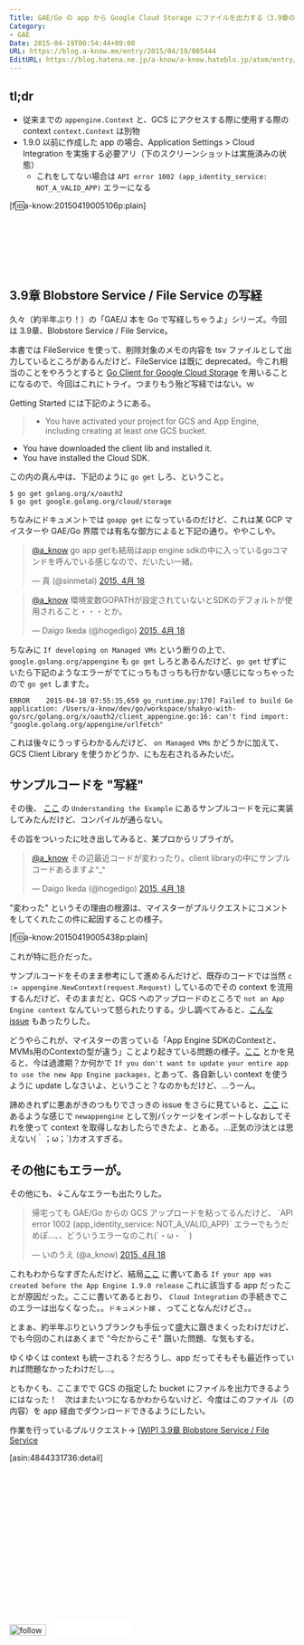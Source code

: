 ```yaml
---
Title: GAE/Go の app から Google Cloud Storage にファイルを出力する（3.9章の GAE/Go 写経メモ・その１）
Category:
- GAE
Date: 2015-04-19T00:54:44+09:00
URL: https://blog.a-know.me/entry/2015/04/19/005444
EditURL: https://blog.hatena.ne.jp/a-know/a-know.hateblo.jp/atom/entry/8454420450091935055
---
```


## tl;dr
* 従来までの `appengine.Context` と、GCS にアクセスする際に使用する際の context `context.Context` は別物
* 1.9.0 以前に作成した app の場合、Application Settings > Cloud Integration を実施する必要アリ（下のスクリーンショットは実施済みの状態）
  * これをしてない場合は `API error 1002 (app_identity_service: NOT_A_VALID_APP)` エラーになる


[f:id:a-know:20150419005106p:plain]



<!-- more -->

<script async src="//pagead2.googlesyndication.com/pagead/js/adsbygoogle.js"></script>
<!-- article-top -->
<ins class="adsbygoogle"
     style="display:inline-block;width:728px;height:90px"
     data-ad-client="ca-pub-3463034538369189"
     data-ad-slot="8367620130"></ins>
<script>
(adsbygoogle = window.adsbygoogle || []).push({});
</script>


## 3.9章 Blobstore Service / File Service の写経

久々（約半年ぶり！）の「GAE/J 本を Go で写経しちゃうよ」シリーズ。今回は 3.9章、Blobstore Service / File Service。


本書では FileService を使って、削除対象のメモの内容を tsv ファイルとして出力しているところがあるんだけど、FileService は既に deprecated。今これ相当のことをやろうとすると [Go Client for Google Cloud Storage](https://cloud.google.com/appengine/docs/go/googlecloudstorageclient/) を用いることになるので、今回はこれにトライ。つまりもう殆ど写経ではない。ｗ


Getting Started には下記のようにある。

> * You have activated your project for GCS and App Engine, including creating at least one GCS bucket.
* You have downloaded the client lib and installed it.
* You have installed the Cloud SDK.


この内の真ん中は、下記のように `go get` しろ、ということ。


```
$ go get golang.org/x/oauth2
$ go get google.golang.org/cloud/storage
```


ちなみにドキュメントでは `goapp get` になっているのだけど、これは某 GCP マイスターや GAE/Go 界隈では有名な御方によると下記の通り。ややこしや。


<blockquote class="twitter-tweet" lang="ja"><p><a href="https://twitter.com/a_know">@a_know</a> go app getも結局はapp engine sdkの中に入っているgoコマンドを呼んでいる感じなので、だいたい一緒。</p>&mdash; 真 (@sinmetal) <a href="https://twitter.com/sinmetal/status/589381938135175168">2015, 4月 18</a></blockquote>
<script async src="//platform.twitter.com/widgets.js" charset="utf-8"></script>

<blockquote class="twitter-tweet" lang="ja"><p><a href="https://twitter.com/a_know">@a_know</a> 環境変数GOPATHが設定されていないとSDKのデフォルトが使用されること・・・とか。</p>&mdash; Daigo Ikeda (@hogedigo) <a href="https://twitter.com/hogedigo/status/589405495573630976">2015, 4月 18</a></blockquote>
<script async src="//platform.twitter.com/widgets.js" charset="utf-8"></script>


ちなみに `If developing on Managed VMs` という断りの上で、 `google.golang.org/appengine` も `go get` しろとあるんだけど、`go get` せずにいたら下記のようなエラーがでてにっちもさっちも行かない感じになっちゃったので `go get` しますた。


```
ERROR    2015-04-18 07:55:35,659 go_runtime.py:170] Failed to build Go application: /Users/a-know/dev/go/workspace/shakyo-with-go/src/golang.org/x/oauth2/client_appengine.go:16: can't find import: "google.golang.org/appengine/urlfetch"
```


これは後々にうっすらわかるんだけど、 `on Managed VMs` かどうかに加えて、GCS Client Library を使うかどうか、にも左右されるみたいだ。


## サンプルコードを "写経"

その後、 [ここ](https://cloud.google.com/appengine/docs/go/googlecloudstorageclient/getstarted) の `Understanding the Example` にあるサンプルコードを元に実装してみたんだけど、コンパイルが通らない。


その旨をついったに吐き出してみると、某プロからリプライが。


<blockquote class="twitter-tweet" lang="ja"><p><a href="https://twitter.com/a_know">@a_know</a> その辺最近コードが変わったり。client libraryの中にサンプルコードあるますよ^_^</p>&mdash; Daigo Ikeda (@hogedigo) <a href="https://twitter.com/hogedigo/status/589350845801631744">2015, 4月 18</a></blockquote>
<script async src="//platform.twitter.com/widgets.js" charset="utf-8"></script>


"変わった" というその理由の根源は、マイスターがプルリクエストにコメントをしてくれたこの件に起因することの様子。


[f:id:a-know:20150419005438p:plain]



これが特に厄介だった。


サンプルコードをそのまま参考にして進めるんだけど、既存のコードでは当然 `c := appengine.NewContext(request.Request)` しているのでその context を流用するんだけど、そのままだと、GCS へのアップロードのところで `not an App Engine context` なんていって怒られたりする。少し調べてみると、[こんな issue](https://github.com/GoogleCloudPlatform/gcloud-golang/issues/118) もあったりした。


どうやらこれが、マイスターの言っている「App Engine SDKのContextと、MVMs用のContextの型が違う」ことより起きている問題の様子。[ここ](https://github.com/golang/oauth2/blob/master/README.md) とかを見ると、今は過渡期？か何かで `If you don't want to update your entire app to use the new App Engine packages,` とあって、各自新しい context を使うように update しなさいよ、ということ？なのかもだけど、...うーん。


諦めきれずに悪あがきのつもりでさっきの issue をさらに見ていると、[ここ](https://github.com/golang/oauth2/blob/master/README.md) にあるような感じで `newappengine`  として別パッケージをインポートしなおしてそれを使って context を取得しなおしたらできたよ、とある。...正気の沙汰とは思えない(｀；ω；´)カオスすぎる。


## その他にもエラーが。

その他にも、↓こんなエラーも出たりした。


<blockquote class="twitter-tweet" lang="ja"><p>帰宅っても GAE/Go からの GCS アップロードを粘ってるんだけど、 `API error 1002 (app_identity_service: NOT_A_VALID_APP)` エラーでもうだめぽ...、、どういうエラーなのこれ(´・ω・｀)</p>&mdash; いのうえ (@a_know) <a href="https://twitter.com/a_know/status/589428959827218435">2015, 4月 18</a></blockquote>
<script async src="//platform.twitter.com/widgets.js" charset="utf-8"></script>


これもわからなすぎたんだけど、結局[ここ](https://cloud.google.com/appengine/docs/go/googlecloudstorageclient/activate) に書いてある `If your app was created before the App Engine 1.9.0 release` これに該当する app だったことが原因だった。ここに書いてあるとおり、 `Cloud Integration` の手続きでこのエラーは出なくなった。。`ドキュメント嫁` 、ってことなんだけどさ。。


とまぁ、約半年ぶりというブランクも手伝って盛大に躓きまくったわけだけど、でも今回のこれはあくまで "今だからこそ" 躓いた問題、な気もする。


ゆくゆくは context も統一される？だろうし、app だってそもそも最近作っていれば問題なかったわけだし...。


ともかくも、ここまでで GCS の指定した bucket にファイルを出力できるようにはなった！　次はまたいつになるかわからないけど、今度はこのファイル（の内容）を app 経由でダウンロードできるようにしたい。


作業を行っているプルリクエスト→ [[WIP] 3.9章 Blobstore Service / File Service](https://github.com/a-know/gaeshakyo-with-go/pull/8)


[asin:4844331736:detail]


<script async src="//pagead2.googlesyndication.com/pagead/js/adsbygoogle.js"></script>
<!-- article-bottom2 -->
<ins class="adsbygoogle"
     style="display:inline-block;width:300px;height:250px"
     data-ad-client="ca-pub-3463034538369189"
     data-ad-slot="5274552934"></ins>
<script>
(adsbygoogle = window.adsbygoogle || []).push({});
</script>


<div>
<a href='http://cloud.feedly.com/#subscription%2Ffeed%2Fhttp%3A%2F%2Fblog.a-know.me%2Ffeed'  target='blank'><img id='feedlyFollow' src='//s3.feedly.com/img/follows/feedly-follow-rectangle-volume-small_2x.png' alt='follow us in feedly' width='65' height='20'></a>

<iframe src="//blog.hatena.ne.jp/a-know/a-know.hateblo.jp/subscribe/iframe" allowtransparency="true" frameborder="0" scrolling="no" width="150" height="28"></iframe>
</div>
